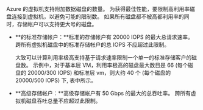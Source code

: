 Azure 的虚拟机支持附加数据磁盘的数量。 为获得最佳性能，要限制高利用率磁盘连接到虚拟机，以避免可能的限制数。 如果所有磁盘都不被高都利用率的同时，存储帐户可以支持更大号的磁盘。

- **的标准存储帐户︰**标准的存储帐户有 20000 IOPS 的最大总请求速率。 跨所有虚拟机磁盘中的标准存储帐户的总 IOPS 不应超过此限制。

    大致可以计算利用率极高支持基于请求速率限制一个单一的标准存储客户的磁盘数。 示例中，对于基本层 VM，利用率极高的磁盘最大数目是 66 (每个磁盘的 20000/300 IOPS) 和标准层 vm，则大约 40 个 (每个磁盘的 20000/500 IOPS) 下, 表中所示。 
 
- **高级存储帐户︰**高级存储帐户有 50 Gbps 的最大的总吞吐率。 跨所有虚拟机磁盘吞吐总量不应超过此限制。